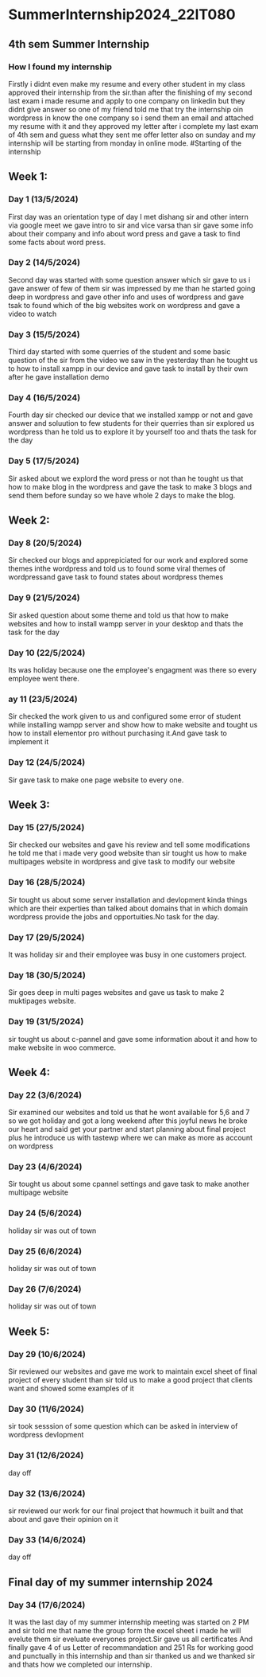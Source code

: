 # SummerInternship2024_22IT080
## 4th sem Summer Internship
### How I found my internship
Firstly i didnt even make my resume and every other student in my class approved their internship from the sir.than after the finishing of my second last exam i made resume and apply to one company on linkedin but they didnt give answer so one of my friend told me that try the internship oin wordpress in know the one company so i send them an email and attached my resume with it and they approved my letter after i complete my last exam of 4th sem and guess what they sent me offer letter also on sunday and my internship will be starting from monday in online mode.
#Starting of the internship
## Week 1:
### Day 1 (13/5/2024)
First day was an orientation type of day I met dishang sir and other intern via google meet we gave intro to sir and vice varsa than sir gave some info about their company and info about word press and gave a task to find some facts about word press.
### Day 2  (14/5/2024)
Second day was started with some question answer which sir gave to us i gave answer of few of them sir was impressed by me than he started going deep in wordpress and gave other info and uses of wordpress and gave tsak to found which of the big websites work on wordpress and gave a video to watch
### Day 3  (15/5/2024)
Third day started with some querries of the student and some basic question of the sir from the video we saw in the yesterday than he tought us to how to install xampp in our device and gave task to install by their own after he gave installation demo
### Day 4 (16/5/2024)
Fourth day sir checked our device that we installed xampp or not and gave answer and soluution to few students for their querries than sir explored us wordpress than he told us to explore it by yourself too and thats the task for the day
### Day 5 (17/5/2024)
Sir asked about we explord the word press or not than he tought us that how to make blog in the wordpress and gave the task to make 3 blogs and send them before sunday so we have whole 2 days to make the blog.
## Week 2:
### Day 8 (20/5/2024)
Sir checked our blogs and apprepiciated for our work and explored some themes inthe wordpress and told us to found some viral themes of wordpressand gave task to found states about wordpress themes
### Day 9 (21/5/2024)
Sir asked question about some theme and told us that how to make websites and how to install wampp server in your desktop and thats the task for the day
### Day 10 (22/5/2024)
Its was holiday because one the employee's engagment was there so every employee went there.
### ay 11 (23/5/2024)
Sir checked the work given to us and configured some error of student while installing wampp server and show how to make website and tought us how to install elementor pro without purchasing it.And gave task to implement it
### Day 12 (24/5/2024)
Sir gave task to make one page website to every one.
## Week 3:
### Day 15 (27/5/2024)
Sir checked our websites and gave his review and tell some modifications he told me that i made very good website than sir tought us how to make multipages website in wordpress and give task to modify our website
### Day 16 (28/5/2024)
Sir tought us about some server installation and devlopment kinda things which are their experties than talked about domains that in which domain wordpress provide the jobs and opportuities.No task for the day.
### Day 17 (29/5/2024)
It was holiday sir and their employee was busy in one customers project.
### Day 18 (30/5/2024)
Sir goes deep in multi pages websites and gave us task to make 2 muktipages website.
### Day 19 (31/5/2024)
sir tought us about c-pannel and gave some information about it and how to make website in woo commerce.
## Week 4:
### Day 22 (3/6/2024)
Sir examined our websites and told us that he wont available for 5,6 and 7 so we got holiday and got a long weekend after this joyful news he broke our heart and said get your partner and start planning about final project plus he introduce us with tastewp where we can make as more as account on wordpress
### Day 23 (4/6/2024)
Sir tought us about some cpannel settings and gave task to make another multipage website
### Day 24 (5/6/2024)
holiday sir was out of town
### Day 25 (6/6/2024)
holiday sir was out of town
### Day 26 (7/6/2024)
holiday sir was out of town
## Week 5:
### Day 29 (10/6/2024)
Sir reviewed our websites and gave me work to maintain excel sheet of final project of every student than sir told us to make a good project that clients want and showed some examples of it
### Day 30 (11/6/2024)
sir took sesssion of some question which can be asked in interview of wordpress devlopment
### Day 31 (12/6/2024)
day off 
### Day 32 (13/6/2024)
sir reviewed our work for our final project that howmuch it built and that about and gave their opinion on it
### Day 33 (14/6/2024)
day off
## Final day of my summer internship 2024
### Day 34 (17/6/2024)
It was the last day of my summer internship meeting was started on 2 PM and sir told me that name the group form the excel sheet i made he will evelute them sir eveluate everyones project.Sir gave us all certificates And finally gave 4 of us Letter of recommandation and 251 Rs for working good and punctually in this internship and than sir thanked us and we thanked sir and thats how we completed our internship.


